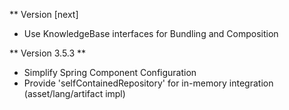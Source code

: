 ** Version [next]

- Use KnowledgeBase interfaces for Bundling and Composition

** Version 3.5.3 **

- Simplify Spring Component Configuration
- Provide 'selfContainedRepository' for in-memory integration (asset/lang/artifact impl)